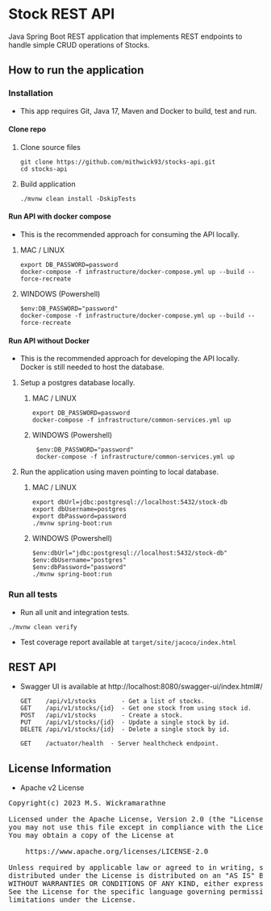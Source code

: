 # Stock REST API

Java Spring Boot REST application that implements REST endpoints to handle simple CRUD operations of Stocks.

## How to run the application

### Installation

* This app requires Git, Java 17, Maven and Docker to build, test and run.

#### Clone repo

1. Clone source files
    ```
    git clone https://github.com/mithwick93/stocks-api.git
    cd stocks-api
    ```

2. Build application
    ```
    ./mvnw clean install -DskipTests
    ```

#### Run API with docker compose

* This is the recommended approach for consuming the API locally.

1. MAC / LINUX
    ```
    export DB_PASSWORD=password 
    docker-compose -f infrastructure/docker-compose.yml up --build --force-recreate
    ```
2. WINDOWS (Powershell)
   ```
   $env:DB_PASSWORD="password"
   docker-compose -f infrastructure/docker-compose.yml up --build --force-recreate
   ```

#### Run API without Docker

* This is the recommended approach for developing the API locally. Docker is still needed to host the database.

1. Setup a postgres database locally.
    1. MAC / LINUX
        ```
        export DB_PASSWORD=password 
        docker-compose -f infrastructure/common-services.yml up
        ```

    2. WINDOWS (Powershell)
       ```
        $env:DB_PASSWORD="password"
        docker-compose -f infrastructure/common-services.yml up
       ```

2. Run the application using maven pointing to local database.
    1. MAC / LINUX
       ```
       export dbUrl=jdbc:postgresql://localhost:5432/stock-db 
       export dbUsername=postgres 
       export dbPassword=password 
       ./mvnw spring-boot:run
       ```

    2. WINDOWS (Powershell)
       ```
       $env:dbUrl="jdbc:postgresql://localhost:5432/stock-db"
       $env:dbUsername="postgres"
       $env:dbPassword="password"
       ./mvnw spring-boot:run
       ```

### Run all tests

* Run all unit and integration tests.

```
./mvnw clean verify
```

* Test coverage report available at `target/site/jacoco/index.html`

## REST API

* Swagger UI is available at http://localhost:8080/swagger-ui/index.html#/

    ```
    GET    /api/v1/stocks       - Get a list of stocks.
    GET    /api/v1/stocks/{id}  - Get one stock from using stock id.
    POST   /api/v1/stocks       - Create a stock.
    PUT    /api/v1/stocks/{id}  - Update a single stock by id.
    DELETE /api/v1/stocks/{id}  - Delete a single stock by id.
    
    GET    /actuator/health  - Server healthcheck endpoint.
    ```

## License Information

- Apache v2 License

<pre>
Copyright(c) 2023 M.S. Wickramarathne

Licensed under the Apache License, Version 2.0 (the "License");
you may not use this file except in compliance with the License.
You may obtain a copy of the License at

    https://www.apache.org/licenses/LICENSE-2.0

Unless required by applicable law or agreed to in writing, software
distributed under the License is distributed on an "AS IS" BASIS,
WITHOUT WARRANTIES OR CONDITIONS OF ANY KIND, either express or implied.
See the License for the specific language governing permissions and
limitations under the License.
</pre>